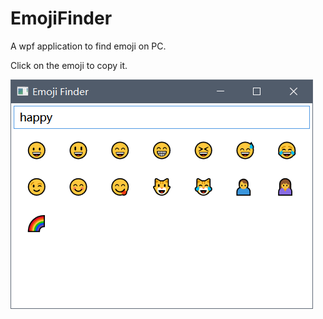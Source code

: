 # EmojiFinder

A wpf application to find emoji on PC.

Click on the emoji to copy it.

![screenshot](./Snipaste_2021-02-07_15-09-46.png)

